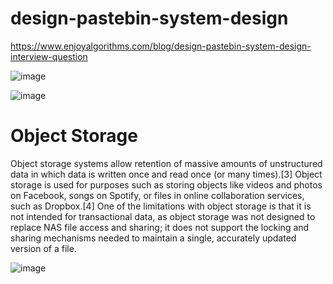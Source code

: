 # design-pastebin-system-design

https://www.enjoyalgorithms.com/blog/design-pastebin-system-design-interview-question

![image](https://user-images.githubusercontent.com/115500959/200175983-ea50cab7-ac63-428d-a523-6a60d4c2290b.png)

![image](https://user-images.githubusercontent.com/115500959/200208242-6b22a5aa-305e-47a4-a232-df45c1474de1.png)


# Object Storage
Object storage systems allow retention of massive amounts of unstructured data in which data is written once and read once (or many times).[3] Object storage is used for purposes such as storing objects like videos and photos on Facebook, songs on Spotify, or files in online collaboration services, such as Dropbox.[4] One of the limitations with object storage is that it is not intended for transactional data, as object storage was not designed to replace NAS file access and sharing; it does not support the locking and sharing mechanisms needed to maintain a single, accurately updated version of a file.

![image](https://user-images.githubusercontent.com/115500959/200178491-6fc70319-4608-48db-a91a-d216554da5e6.png)

